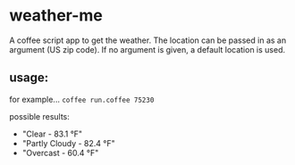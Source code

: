 weather-me
===

A coffee script app to get the weather. The location can be passed in as an argument (US zip code). If no argument is given, a default location is used.

usage:
---  
for example...  `coffee run.coffee 75230`  

possible results: 

- "Clear - 83.1 °F"  
- "Partly Cloudy - 82.4 °F"  
- "Overcast - 60.4 °F"